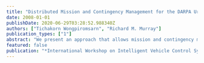 ```yaml
---
title: "Distributed Mission and Contingency Management for the DARPA Urban Challenge"
date: 2008-01-01
publishDate: 2020-06-29T03:28:52.988340Z
authors: ["Tichakorn Wongpiromsarn", "Richard M. Murray"]
publication_types: ["1"]
abstract: "We present an approach that allows mission and contingency management to be achieved in a distributed and dynamic manner without any central control over multiple software modules. This approach comprises two key elements---a mission management subsystem and a Canonical Software Architecture (CSA) for a planning subsystem. The mission management subsystem works in conjunction with the planning subsystem to dynamically replan in reaction to contingencies. The CSA ensures the consistency of the states of all the software modules in the planning subsystem. System faults are identified and replanning strategies are performed distributedly in the planning and the mission management subsystems through the CSA. The approach has been implemented and tested on Alice, an autonomous vehicle developed by the California Institute of Technology for the 2007 DARPA Urban Challenge. "
featured: false
publication: "*International Workshop on Intelligent Vehicle Control Systems (IVCS)*"
---
```


